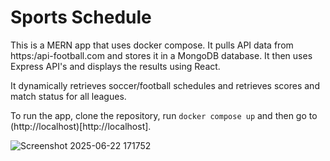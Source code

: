 # Sports Schedule

This is a MERN app that uses docker compose.  It pulls API data from https:/api-football.com and stores it in a MongoDB database.  It then uses Express API's and displays the results using React.

It dynamically retrieves soccer/football schedules and retrieves scores and match status for all leagues.

To run the app, clone the repository, run `docker compose up` and then go to (http://localhost)[http://localhost].

![Screenshot 2025-06-22 171752](https://github.com/user-attachments/assets/59fa3f78-ecbf-42c8-97e7-7f40ac13b64e)
